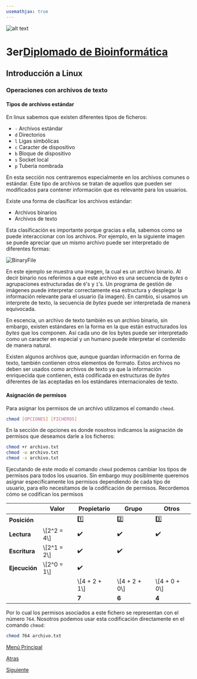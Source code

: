 ```yaml
---
usemathjax: true
---
```

![alt text](https://solariabiodata.com.mx/wp-content/uploads/2021/07/logo_red.png "Soluciones de Siguiente Generación")
# 3er[Diplomado de Bioinformática](./)

## Introducción a Linux

### Operaciones con archivos de texto

#### Tipos de archivos estándar

En linux sabemos que existen diferentes tipos de ficheros:

 - `-` Archivos estándar
 - `d` Directorios
 - `l` Ligas simbólicas
 - `c` Caracter de dispositivo
 - `b` Bloque de dispositivo
 - `s` Socket local
 - `p` Tubería nombrada

En esta sección nos centraremos especialmente en los archivos comunes o estándar. Este tipo de archivos se tratan de aquellos que pueden ser modificados para contener información que es relevante para los usuarios.

Existe una forma de clasificar los archivos estándar:

 - Archivos binarios
 - Archivos de texto

Esta clasificación es importante porque gracias a ella, sabemos como se puede interaccionar con los archivos. Por ejemplo, en la siguiente imagen se puede apreciar que un mismo archivo puede ser interpretado de diferentes formas:

![BinaryFile](https://drive.google.com/uc?id=1okRj3TmZTUbAjb7shpJJ020EqdJ-CGYM&export=download "Archivos binarios")

En este ejemplo se muestra una imagen, la cual es un archivo binario. Al decir binario nos referimos a que este archivo es una secuencia de *bytes* o agrupaciones estructuradas de `0`'s  y `1`'s. Un programa de gestión de imágenes puede interpretar correctamente esa estructura y desplegar la información relevante para el usuario (la imagen). En cambio, si usamos un interprete de texto, la secuencia de *bytes* puede ser interpretada de manera equivocada.

En escencia, un archivo de texto también es un archivo binario, sin embargo, existen estándares en la forma en la que están estructurados los *bytes* que los componen. Así cada uno de los bytes puede ser interpretado como un caracter en especial y un humano puede interpretar el contenido de manera natural.

Existen algunos archivos que, aunque guardan información en forma de texto, también contienen otros elementos de formato. Estos archivos no deben ser usados como archivos de texto ya que la información enriquecida que contienen, está codificada en estructuras de *bytes* diferentes de las aceptadas en los estándares internacionales de texto.

#### Asignación de permisos

Para asignar los permisos de un archivo utilizamos el comando `chmod`.

```bash
chmod [OPCIONES] [FICHEROS]
```

En la sección de opciones es donde nosotros indicamos la asignación de permisos que deseamos darle a los ficheros:

```bash
chmod +r archivo.txt
chmod -w archivo.txt
chmod -x archivo.txt
```

Ejecutando de este modo el comando `chmod` podemos cambiar los tipos de permisos para todos los usuarios. Sin embargo muy posiblmente queremos asignar específicamente los permisos dependiendo de cada tipo de usuario, para ello necesitamos de la codificación de permisos. Recordemos cómo se codifican los permisos

| | Valor | Propietario | Grupo | Otros |
|--|--|--|--|--|
| **Posición** | | :one: | :two: | :three: |
| **Lectura** | \\[2^2 = 4\\]  | :heavy_check_mark: | :heavy_check_mark: | :heavy_check_mark: |
| **Escritura** | \\[2^1 = 2\\]  | :heavy_check_mark: | :heavy_check_mark: | |
| **Ejecución** | \\[2^0 = 1\\]  | :heavy_check_mark: | | |
|  |  |  \\[4 + 2 + 1\\] | \\[4 + 2 + 0\\] | \\[4 + 0 + 0\\]  |
|  |  |  **7** | **6** | **4** |

Por lo cual los permisos asociados a este fichero se representan con el número `764`. Nosotros podemos usar esta codificación directamente en el comando `chmod`:

```bash
chmod 764 archivo.txt
```


[Menú Principal](./)

[Atras](./comandosTerminal)

[Siguiente](./operacionesAvanzadasArchivos)
